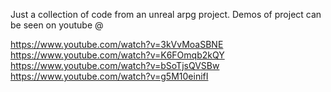 Just a collection of code from an unreal arpg project. Demos of project can be seen on youtube @

https://www.youtube.com/watch?v=3kVvMoaSBNE
https://www.youtube.com/watch?v=K6FOmqb2kQY
https://www.youtube.com/watch?v=bSoTjsQVSBw
https://www.youtube.com/watch?v=g5M10einifI
